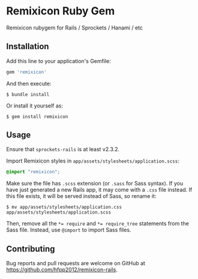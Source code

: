 # Remixicon Ruby Gem

Remixicon rubygem for Rails / Sprockets / Hanami / etc

## Installation

Add this line to your application's Gemfile:

```ruby
gem 'remixicon'
```

And then execute:

    $ bundle install

Or install it yourself as:

    $ gem install remixicon

## Usage

Ensure that `sprockets-rails` is at least v2.3.2.

Import Remixicon styles in `app/assets/stylesheets/application.scss`:

```scss
@import "remixicon";
```

Make sure the file has `.scss` extension (or `.sass` for Sass syntax). If you have just generated a new Rails app,
it may come with a `.css` file instead. If this file exists, it will be served instead of Sass, so rename it:

```console
$ mv app/assets/stylesheets/application.css app/assets/stylesheets/application.scss
```

Then, remove all the `*= require` and `*= require_tree` statements from the Sass file. Instead, use `@import` to import Sass files.

## Contributing

Bug reports and pull requests are welcome on GitHub at https://github.com/hfpp2012/remixicon-rails.
